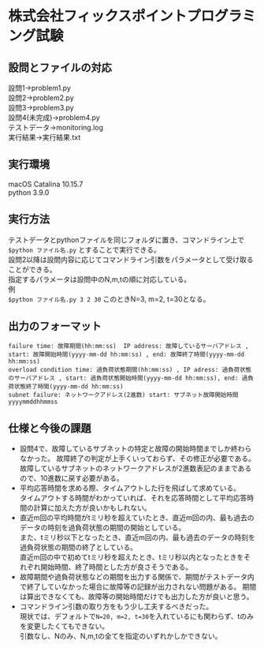 # 株式会社フィックスポイントプログラミング試験

## 設問とファイルの対応
設問1→problem1.py  
設問2→problem2.py  
設問3→problem3.py  
設問4(未完成)→problem4.py  
テストデータ→monitoring.log  
実行結果→実行結果.txt

## 実行環境
macOS Catalina 10.15.7  
python 3.9.0

## 実行方法
テストデータとpythonファイルを同じフォルダに置き、コマンドライン上で 
`$python ファイル名.py`
とすることで実行できる。  
設問2以降は設問内容に応じてコマンドライン引数をパラメータとして受け取ることができる。  
指定するパラメータは設問中のN,m,tの順に対応している。  
例  
`$python ファイル名.py 3 2 30`
このときN=3, m=2, t=30となる。  

## 出力のフォーマット
    failure time: 故障期間(hh:mm:ss)  IP address: 故障しているサーバアドレス , start: 故障開始時間(yyyy-mm-dd hh:mm:ss) , end: 故障終了時間(yyyy-mm-dd hh:mm:ss)
    overload condition time: 過負荷状態期間(hh:mm:ss) , IP adress: 過負荷状態のサーバアドレス , start: 過負荷状態開始時間(yyyy-mm-dd hh:mm:ss), end: 過負荷状態終了時間(yyyy-mm-dd hh:mm:ss)
    subnet failure: ネットワークアドレス(2進数) start: サブネット故障開始時間yyyymmddhhmmss

## 仕様と今後の課題
* 設問4で、故障しているサブネットの特定と故障の開始時間までしか終わらなかった。
故障終了の判定が上手くいっておらず、その修正が必要である。
故障しているサブネットのネットワークアドレスが2進数表記のままであるので、10進数に戻す必要がある。
* 平均応答時間を求める際、タイムアウトした行を飛ばして求めている。  
タイムアウトする時間がわかっていれば、それを応答時間として平均応答時間の計算に加えた方が良いかもしれない。 
* 直近m回の平均時間がtミリ秒を超えていたとき、直近m回の内、最も過去のデータの時刻を過負荷状態の期間の開始としている。  
また、tミリ秒以下となったとき、直近m回の内、最も過去のデータの時刻を過負荷状態の期間の終了としている。  
直近m回の中で初めてtミリ秒を超えたとき、tミリ秒以内となったときをそれぞれ開始時間、終了時間とした方が良さそうである。
* 故障期間や過負荷状態などの期間を出力する関係で、期間がテストデータ内で終了していなかった場合に故障等の記録が出力されない問題がある。
期間は算出できなくても、故障等の開始時間だけでも出力した方が良いと思う。
* コマンドライン引数の取り方をもう少し工夫するべきだった。  
現状では、デフォルトで`N=20, m=2, t=30`を入れているにも関わらず、tのみを変更したくてもできない。  
引数なし、Nのみ、N,m,tの全てを指定のいずれかしかできない。
